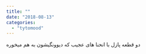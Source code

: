 ```yaml
---
title: ""
date: "2018-08-13"
categories: 
  - "tytomood"
---
```


دو قطعه پازل با انحنا های عجیب که دیوونگیشون به هم میخوره
